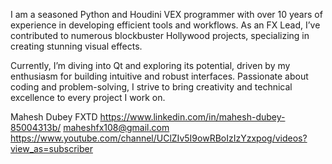I am a seasoned Python and Houdini VEX programmer with over 10 years of experience in developing efficient tools and workflows. As an FX Lead, I’ve contributed to numerous blockbuster Hollywood projects, specializing in creating stunning visual effects.  

Currently, I’m diving into Qt and exploring its potential, driven by my enthusiasm for building intuitive and robust interfaces. Passionate about coding and problem-solving, I strive to bring creativity and technical excellence to every project I work on.

Mahesh Dubey
FXTD
https://www.linkedin.com/in/mahesh-dubey-85004313b/
maheshfx108@gmail.com
https://www.youtube.com/channel/UClZIv5I9owRBoIzIzYzxpog/videos?view_as=subscriber
